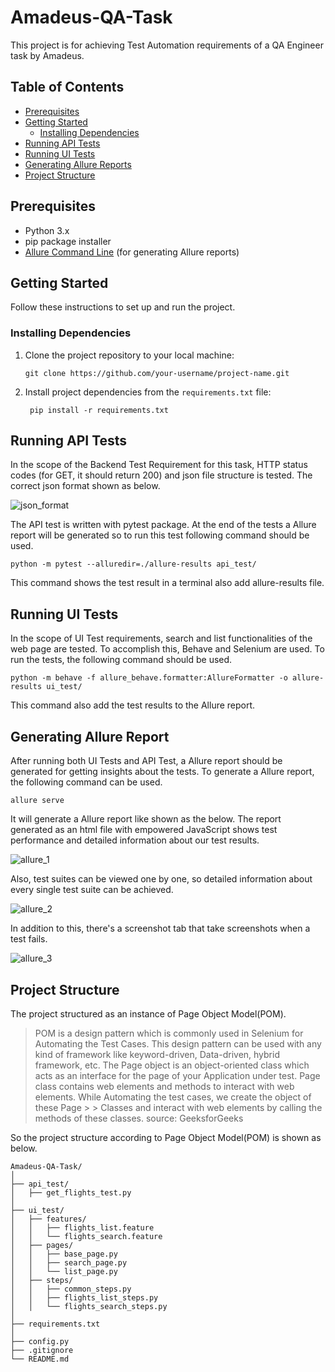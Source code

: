 # Amadeus-QA-Task

This project is for achieving Test Automation requirements of a QA Engineer task by Amadeus.

## Table of Contents

- [Prerequisites](#prerequisites)
- [Getting Started](#getting-started)
  - [Installing Dependencies](#installing-dependencies)
- [Running API Tests](#running-api-tests)
- [Running UI Tests](#running-ui-tests)
- [Generating Allure Reports](#generating-allure-reports)
- [Project Structure](#project-structure)

## Prerequisites

- Python 3.x
- pip package installer
- [Allure Command Line](https://docs.qameta.io/allure/#_installing_a_commandline) (for generating Allure reports)


## Getting Started

Follow these instructions to set up and run the project.

### Installing Dependencies

1. Clone the project repository to your local machine:

   ```
   git clone https://github.com/your-username/project-name.git
   ```
2. Install project dependencies from the `requirements.txt` file:

   ```
    pip install -r requirements.txt
   ```

## Running API Tests

In the scope of the Backend Test Requirement for this task, HTTP status codes (for GET, it should return 200) and json file structure is tested. The correct json format shown as below.

![json_format](https://github.com/ersinelci/Amadeus-QA-Task/assets/25690715/ad7ca634-0463-41e7-8658-b5a1a7d6bcf9)

The API test is written with pytest package. At the end of the tests a Allure report will be generated so to run this test following command should be used.

```
python -m pytest --alluredir=./allure-results api_test/
```

This command shows the test result in a terminal also add allure-results file.

## Running UI Tests

In the scope of UI Test requirements, search and list functionalities of the web page are tested. To accomplish this, Behave and Selenium are used. To run the tests, the following command should be used.

```
python -m behave -f allure_behave.formatter:AllureFormatter -o allure-results ui_test/
```
This command also add the test results to the Allure report.

## Generating Allure Report

After running both UI Tests and API Test, a Allure report should be generated for getting insights about the tests. To generate a Allure report, the following command can be used.

```
allure serve
```

It will generate a Allure report like shown as the below. The report generated as an html file with empowered JavaScript shows test performance and detailed information about our test results.

![allure_1](https://github.com/ersinelci/Amadeus-QA-Task/assets/25690715/2512a3c2-9209-4769-b8c5-4ab961fc55c9)

Also, test suites can be viewed one by one, so detailed information about every single test suite can be achieved.

![allure_2](https://github.com/ersinelci/Amadeus-QA-Task/assets/25690715/f3f372c2-c89e-4e57-bcf4-9f09f1d94e15)

In addition to this, there's a screenshot tab that take screenshots when a test fails.

![allure_3](https://github.com/ersinelci/Amadeus-QA-Task/assets/25690715/cb035348-25b0-4638-a75d-131853e4221b)


## Project Structure

The project structured as an instance of Page Object Model(POM). 

> POM is a design pattern which is commonly used in Selenium for Automating the Test Cases. This design pattern can be used with any kind of framework like keyword-driven, Data-driven, hybrid framework, etc.
> The Page object is an object-oriented class which acts as an interface for the page of your Application under test. Page class contains web elements and methods to interact with web elements. While Automating the test cases, we create the object of these Page > > Classes and interact with web elements by calling the methods of these classes.
>                                                                                 source: GeeksforGeeks

So the project structure according to Page Object Model(POM) is shown as below.

```
Amadeus-QA-Task/
│
├── api_test/
│   ├── get_flights_test.py
│
├── ui_test/
│   ├── features/
│   │   ├── flights_list.feature
│   │   └── flights_search.feature
│   ├── pages/
│   │   ├── base_page.py
│   │   ├── search_page.py
│   │   └── list_page.py
│   ├── steps/
│   │   ├── common_steps.py
│   │   ├── flights_list_steps.py
│   │   └── flights_search_steps.py
│
├── requirements.txt
│
├── config.py
├── .gitignore
└── README.md
```
